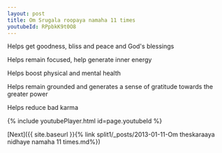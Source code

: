 ```yaml
---
layout: post
title: Om Srugala roopaya namaha 11 times
youtubeId: RPpbkK9t0O8
---
```

 
 
Helps get goodness, bliss and peace and God's blessings
 
Helps remain focused, help generate inner energy 
 
Helps boost physical and mental health 
 
Helps remain grounded and generates a sense of gratitude towards the greater power 
 
Helps reduce bad karma
 
 
 
 


{% include youtubePlayer.html id=page.youtubeId %}
 
[Next]({{ site.baseurl }}{% link  split1/_posts/2013-01-11-Om theskaraaya nidhaye namaha 11 times.md%})
 
